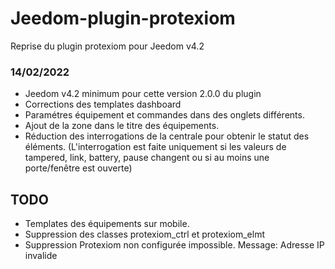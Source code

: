 # Jeedom-plugin-protexiom

Reprise du plugin protexiom pour Jeedom v4.2

### 14/02/2022
- Jeedom v4.2 minimum pour cette version 2.0.0 du plugin
- Corrections des templates dashboard
- Paramétres équipement et commandes dans des onglets différents.
- Ajout de la zone dans le titre des équipements.
- Réduction des interrogations de la centrale pour obtenir le statut des éléments. (L'interrogation est faite uniquement si les valeurs de tampered, link, battery, pause changent ou si au moins une porte/fenêtre est ouverte)

## TODO
- Templates des équipements sur mobile.
- Suppression des classes protexiom_ctrl et protexiom_elmt
- Suppression Protexiom non configurée impossible. Message: Adresse IP invalide
